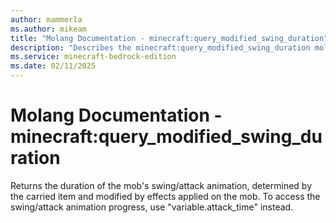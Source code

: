 ```yaml
---
author: mammerla
ms.author: mikeam
title: "Molang Documentation - minecraft:query_modified_swing_duration"
description: "Describes the minecraft:query_modified_swing_duration molang"
ms.service: minecraft-bedrock-edition
ms.date: 02/11/2025 
---
```


# Molang Documentation - minecraft:query_modified_swing_duration

Returns the duration of the mob's swing/attack animation, determined by the carried item and modified by effects applied on the mob. To access the swing/attack animation progress, use "variable.attack_time" instead.
